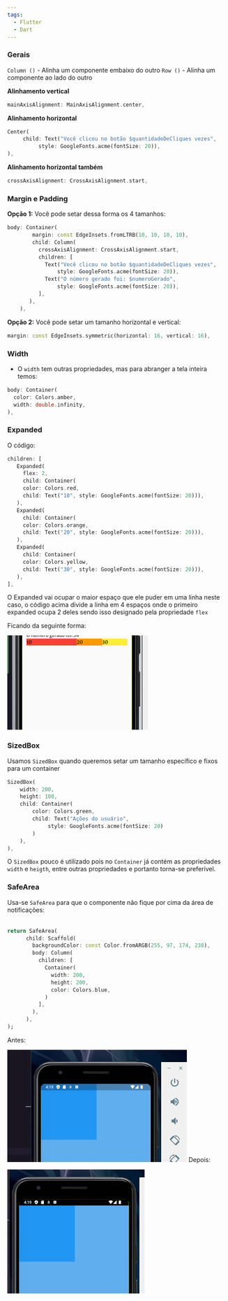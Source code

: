 ```yaml
---
tags:
  - Flutter
  - Dart
---
```


### **Gerais**

`Column ()` - Alinha um componente embaixo do outro
`Row ()` - Alinha um componente ao lado do outro

**Alinhamento vertical**
```dart
mainAxisAlignment: MainAxisAlignment.center,
```

**Alinhamento horizontal**
```dart
Center(
     child: Text("Você clicou no botão $quantidadeDeCliques vezes",
          style: GoogleFonts.acme(fontSize: 20)),
),
```
**Alinhamento horizontal também**
```dart
crossAxisAlignment: CrossAxisAlignment.start,
```


### **Margin e Padding**

**Opção 1:** Você pode setar dessa forma os 4 tamanhos: 
```dart
body: Container(
        margin: const EdgeInsets.fromLTRB(10, 10, 10, 10),
        child: Column(
          crossAxisAlignment: CrossAxisAlignment.start,
          children: [
            Text("Você clicou no botão $quantidadeDeCliques vezes",
                style: GoogleFonts.acme(fontSize: 20)),
            Text("O número gerado foi: $numeroGerado",
                style: GoogleFonts.acme(fontSize: 20)),
          ],
       ),
    ),
```

**Opção 2:** Você pode setar um tamanho horizontal e vertical: 
```dart
margin: const EdgeInsets.symmetric(horizontal: 16, vertical: 16),
```


### **Width**
- O `width` tem outras propriedades, mas para abranger a tela inteira temos:
```dart
body: Container(
  color: Colors.amber,
  width: double.infinity,
),
```


### **Expanded**

O código:
```dart
children: [
   Expanded(
     flex: 2,
     child: Container(
     color: Colors.red,
     child: Text("10", style: GoogleFonts.acme(fontSize: 20))),
   ),
   Expanded(
     child: Container(
     color: Colors.orange,
     child: Text("20", style: GoogleFonts.acme(fontSize: 20))),
   ),
   Expanded(
     child: Container(
     color: Colors.yellow,
     child: Text("30", style: GoogleFonts.acme(fontSize: 20))),
   ),
],

```
O Expanded vai ocupar o maior espaço que ele puder em uma linha neste caso, o código acima divide a linha em 4 espaços onde o primeiro expanded ocupa 2 deles sendo isso designado pela propriedade `flex`

Ficando da seguinte forma: 

![Expanded_example.png](Imagens/Expanded_example.png)


### **SizedBox**

Usamos `SizedBox` quando queremos setar um tamanho específico e fixos para um container

```dart
SizedBox(
	width: 200,
	height: 100, 
	child: Container(
		color: Colors.green,
		child: Text("Ações do usuário",
			 style: GoogleFonts.acme(fontSize: 20)
		)
	),
),
```

O `SizedBox` pouco é utilizado pois no `Container` já contém as propriedades `width` e `heigth`, entre outras propriedades e portanto torna-se preferível.

### SafeArea

Usa-se `SafeArea` para que o componente não fique por cima da área de notificações:

```dart

return SafeArea(
      child: Scaffold(
        backgroundColor: const Color.fromARGB(255, 97, 174, 238),
        body: Column(
          children: [
            Container(
              width: 200,
              height: 200,
              color: Colors.blue,
            )
          ],
        ),
      ),
);
```

Antes: 


![Sem_safearea.png](Imagens/Sem_safearea.png)
Depois:

![com_safearea.png](Imagens/com_safearea.png)

